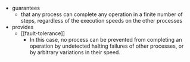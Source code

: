 - guarantees
	- that any process can complete any operation in a finite number of steps, regardless of the execution speeds on the other processes
- provides
	- [[fault-tolerance]]
		- In this case, no process can be prevented from completing an operation by undetected halting failures of other processes, or by arbitrary variations in their speed.
